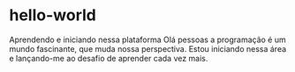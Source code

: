 # hello-world
Aprendendo e iniciando nessa plataforma
Olá pessoas a  programação é um mundo fascinante, que muda nossa perspectiva. Estou iniciando nessa área e lançando-me ao desafio de aprender cada vez mais.
